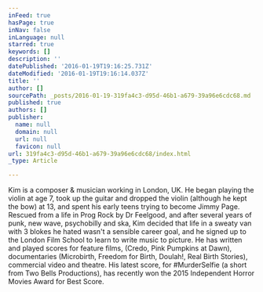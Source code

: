 ```yaml
---
inFeed: true
hasPage: true
inNav: false
inLanguage: null
starred: true
keywords: []
description: ''
datePublished: '2016-01-19T19:16:25.731Z'
dateModified: '2016-01-19T19:16:14.037Z'
title: ''
author: []
sourcePath: _posts/2016-01-19-319fa4c3-d95d-46b1-a679-39a96e6cdc68.md
published: true
authors: []
publisher:
  name: null
  domain: null
  url: null
  favicon: null
url: 319fa4c3-d95d-46b1-a679-39a96e6cdc68/index.html
_type: Article

---
```

Kim is a composer & musician working in London, UK. He began playing the violin at age 7, took up the guitar and dropped the violin (although he kept the bow) at 13, and spent his early teens trying to become Jimmy Page. Rescued from a life in Prog Rock by Dr Feelgood, and after several years of punk, new wave, psychobilly and ska, Kim decided that life in a sweaty van with 3 blokes he hated wasn't a sensible career goal, and he signed up to the London Film School to learn to write music to picture.  He has written and played scores for feature films, (Credo, Pink Pumpkins at Dawn), documentaries (Microbirth, Freedom for Birth, Doulah!, Real Birth Stories), commercial video and theatre.  His latest score, for \#MurderSelfie (a short from Two Bells Productions), has recently won the 2015 Independent Horror Movies Award for Best Score.